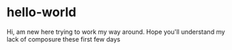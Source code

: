 # hello-world

Hi, am new here trying to work my way around. Hope you'll understand my lack of composure these first few days

